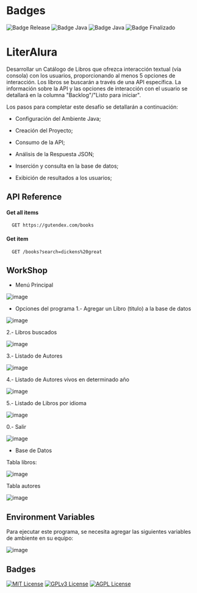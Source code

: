 # Badges
![Badge Release](https://img.shields.io/badge/Release%20Date:-Diciembre-blue)
![Badge Java](https://img.shields.io/badge/Java:-17-blue)
![Badge Java](https://img.shields.io/badge/Spring%20Boot:-3.4.1-blue)
![Badge Finalizado](https://img.shields.io/badge/Status:-Finalizado-blue)

# LiterAlura

Desarrollar un Catálogo de Libros que ofrezca interacción textual (vía consola) con los usuarios, proporcionando al menos 5 opciones de interacción. Los libros se buscarán a través de una API específica. La información sobre la API y las opciones de interacción con el usuario se detallará en la columna "Backlog"/"Listo para iniciar".

Los pasos para completar este desafío se detallarán a continuación:

* Configuración del Ambiente Java;

* Creación del Proyecto;

* Consumo de la API;

* Análisis de la Respuesta JSON;

* Inserción y consulta en la base de datos;

* Exibición de resultados a los usuarios;


## API Reference

#### Get all items

```http
  GET https://gutendex.com/books
```

#### Get item

```http
  GET /books?search=dickens%20great
```

## WorkShop
* Menú Principal
  
![image](https://github.com/user-attachments/assets/03eb83a5-29e8-4e6e-b67d-8458b5c8897f)

* Opciones del programa
1.-  Agregar un Libro (titulo) a la base de datos     

![image](https://github.com/user-attachments/assets/a78852b9-60b4-42f0-af76-e33ee5391ed0)


2.-  Libros buscados                                  

![image](https://github.com/user-attachments/assets/86f240e0-26ec-4d59-9bab-636619f0ecd9)


3.-  Listado de Autores                               


![image](https://github.com/user-attachments/assets/71bd91c4-daf8-4d8e-a9bc-eed294f3be5a)

4.-  Listado de Autores vivos en determinado año 

![image](https://github.com/user-attachments/assets/302b1fdd-b3f8-4332-95a6-335c7b271382)

5.-  Listado de Libros por idioma       

![image](https://github.com/user-attachments/assets/36a01fbf-47fd-45d1-a43c-fc155c289a93)

0.- Salir     

![image](https://github.com/user-attachments/assets/bd82bc92-a412-4c39-9644-9a11725272c8)

* Base de Datos

Tabla libros:

  ![image](https://github.com/user-attachments/assets/02cf5dd9-be0a-4480-9af7-a01b34c520b3)

Tabla autores

![image](https://github.com/user-attachments/assets/7005f004-833c-4864-8777-e0d47c3b2e6e)


## Environment Variables

Para ejecutar este programa, se necesita agregar las siguientes variables de ambiente en su equipo:

![image](https://github.com/user-attachments/assets/5761c4ac-7ccf-4c4b-bf7f-63bd361d9d19)

## Badges



[![MIT License](https://img.shields.io/badge/License-MIT-green.svg)](https://choosealicense.com/licenses/mit/)
[![GPLv3 License](https://img.shields.io/badge/License-GPL%20v3-yellow.svg)](https://opensource.org/licenses/)
[![AGPL License](https://img.shields.io/badge/license-AGPL-blue.svg)](http://www.gnu.org/licenses/agpl-3.0)
